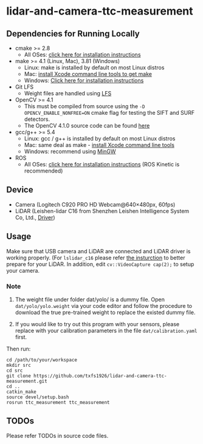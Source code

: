 # lidar-and-camera-ttc-measurement

## Dependencies for Running Locally
* cmake >= 2.8
  * All OSes: [click here for installation instructions](https://cmake.org/install/)
* make >= 4.1 (Linux, Mac), 3.81 (Windows)
  * Linux: make is installed by default on most Linux distros
  * Mac: [install Xcode command line tools to get make](https://developer.apple.com/xcode/features/)
  * Windows: [Click here for installation instructions](http://gnuwin32.sourceforge.net/packages/make.htm)
* Git LFS
  * Weight files are handled using [LFS](https://git-lfs.github.com/)
* OpenCV >= 4.1
  * This must be compiled from source using the `-D OPENCV_ENABLE_NONFREE=ON` cmake flag for testing the SIFT and SURF detectors.
  * The OpenCV 4.1.0 source code can be found [here](https://github.com/opencv/opencv/tree/4.1.0)
* gcc/g++ >= 5.4
  * Linux: gcc / g++ is installed by default on most Linux distros
  * Mac: same deal as make - [install Xcode command line tools](https://developer.apple.com/xcode/features/)
  * Windows: recommend using [MinGW](http://www.mingw.org/)
* ROS
  * All OSes: [click here for installation instructions](http://wiki.ros.org/ROS/Installation) (ROS Kinetic is recommended)
  
## Device
* Camera (Logitech C920 PRO HD Webcam@640×480px, 60fps)
* LiDAR (Leishen-lidar C16 from Shenzhen Leishen Intelligence System Co, Ltd., [Driver](https://github.com/tongsky723/lslidar_C16))
  
## Usage
Make sure that USB camera and LiDAR are connected and LiDAR driver is working properly. (For `lslidar_c16` please refer [the insturction](https://blog.csdn.net/learning_tortosie/article/details/84679149) to better prepare for your LiDAR. In addition, edit `cv::VideoCapture cap(2);` to setup your camera.
### Note
1) The weight file under folder dat/yolo/ is a dummy file. Open `dat/yolo/yolo.weight` via your code editor and follow the procedure to download the true pre-trained weight to replace the existed dummy file. 

2) If you would like to try out this program with your sensors, please replace with your calibration parameters in the file `dat/calibration.yaml` first.

Then run:

  ```
  cd /path/to/your/workspace
  mkdir src
  cd src
  git clone https://github.com/txfs1926/lidar-and-camera-ttc-measurement.git
  cd ..
  catkin_make
  source devel/setup.bash
  rosrun ttc_measurement ttc_measurement
  ```

## TODOs
Please refer TODOs in source code files.
